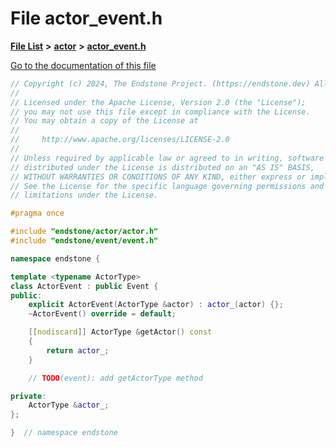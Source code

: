

# File actor\_event.h

[**File List**](files.md) **>** [**actor**](dir_621c26b5fd4198aba66e7e31570ce44a.md) **>** [**actor\_event.h**](actor__event_8h.md)

[Go to the documentation of this file](actor__event_8h.md)


```C++
// Copyright (c) 2024, The Endstone Project. (https://endstone.dev) All Rights Reserved.
//
// Licensed under the Apache License, Version 2.0 (the "License");
// you may not use this file except in compliance with the License.
// You may obtain a copy of the License at
//
//     http://www.apache.org/licenses/LICENSE-2.0
//
// Unless required by applicable law or agreed to in writing, software
// distributed under the License is distributed on an "AS IS" BASIS,
// WITHOUT WARRANTIES OR CONDITIONS OF ANY KIND, either express or implied.
// See the License for the specific language governing permissions and
// limitations under the License.

#pragma once

#include "endstone/actor/actor.h"
#include "endstone/event/event.h"

namespace endstone {

template <typename ActorType>
class ActorEvent : public Event {
public:
    explicit ActorEvent(ActorType &actor) : actor_(actor) {};
    ~ActorEvent() override = default;

    [[nodiscard]] ActorType &getActor() const
    {
        return actor_;
    }

    // TODO(event): add getActorType method

private:
    ActorType &actor_;
};

}  // namespace endstone
```


